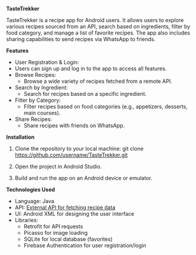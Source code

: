 ****TasteTrekker****

TasteTrekker is a recipe app for Android users. It allows users to explore various recipes sourced from an API, search based on ingredients, filter by food category, and manage a list of favorite recipes. The app also includes sharing capabilities to send recipes via WhatsApp to friends.



**Features**
- User Registration & Login:
- Users can sign up and log in to the app to access all features.
- Browse Recipes:
  - Browse a wide variety of recipes fetched from a remote API.
- Search by Ingredient:
  - Search for recipes based on a specific ingredient.
- Filter by Category:
  - Filter recipes based on food categories (e.g., appetizers, desserts, main courses).
- Share Recipes:
  - Share recipes with friends on WhatsApp.



**Installation**

1. Clone the repository to your local machine:
git clone https://github.com/username/TasteTrekker.git

2. Open the project in Android Studio.
3. Build and run the app on an Android device or emulator.



**Technologies Used**

- Language: Java
- API: [External API for fetching recipe data](https://spoonacular.com/food-api)
- UI: Android XML for designing the user interface
- Libraries:
  - Retrofit for API requests
  - Picasso for image loading
  - SQLite for local database (favorites)
  - Firebase Authentication for user registration/login




